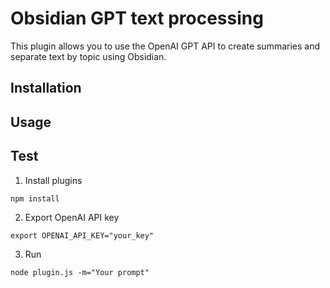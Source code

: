 # Obsidian GPT text processing

This plugin allows you to use the OpenAI GPT API to create summaries and separate text by topic using Obsidian.

## Installation

## Usage

## Test

1. Install plugins
```
npm install
```

2. Export OpenAI API key
```
export OPENAI_API_KEY="your_key"
```
3. Run
```
node plugin.js -m="Your prompt"
```
